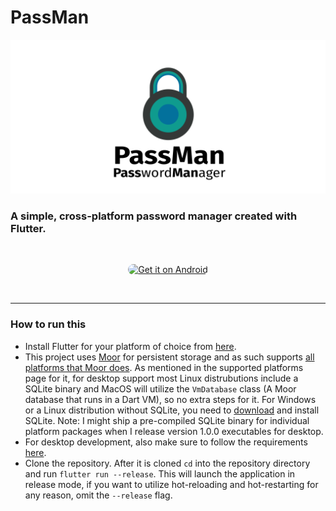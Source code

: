 # PassMan 
<img src="promotional_assets/feature_graphic.png">

### A simple, cross-platform password manager created with Flutter.
<br>
<p align=center>
<a href='https://github.com/zaidmukaddam/passman/releases/download/1.0.0/app-release.apk'><img alt='Get it on Android' src='https://img.shields.io/badge/Android-3DDC84?style=for-the-badge&logo=android&logoColor=white' width='180' style="border-radius:10px"/></a>
</p>
<br>

---
### How to run this
- Install Flutter for your platform of choice from [here](https://flutter.dev/docs/get-started/install).
- This project uses [Moor](https://pub.dev/packages/moor) for persistent storage and as such supports [all platforms that Moor does](https://moor.simonbinder.eu/docs/platforms/). As mentioned in the supported platforms page for it, for desktop support most Linux distrubutions include a SQLite binary and MacOS will utilize the `VmDatabase` class (A Moor database that runs in a Dart VM), so no extra steps for it. For Windows or a Linux distribution without SQLite, you need to [download](https://sqlite.org/download.html) and install SQLite. Note: I might ship a pre-compiled SQLite binary for individual platform packages when I release version 1.0.0 executables for desktop.
- For desktop development, also make sure to follow the requirements [here](https://flutter.dev/desktop).
- Clone the repository. After it is cloned `cd` into the repository directory and run `flutter run --release`. This will launch the application in release mode, if you want to utilize hot-reloading and hot-restarting for any reason, omit the `--release` flag.